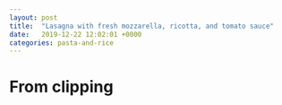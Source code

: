 ```yaml
---
layout: post
title:  "Lasagna with fresh mozzarella, ricotta, and tomato sauce"
date:   2019-12-22 12:02:01 +0000
categories: pasta-and-rice
---
```


# From clipping